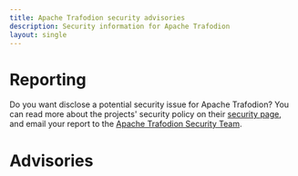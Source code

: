 ```yaml
---
title: Apache Trafodion security advisories
description: Security information for Apache Trafodion
layout: single
---
```


# Reporting

Do you want disclose a potential security issue for Apache Trafodion? You can read more about the projects' security policy on their [security page](None), and email your report to the  [Apache Trafodion Security Team](mailto:security@trafodion.apache.org).

# Advisories